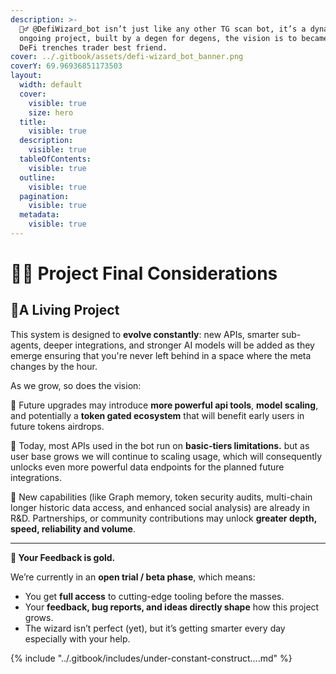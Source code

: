 ```yaml
---
description: >-
  🧙‍♂️ @DefiWizard_bot isn’t just like any other TG scan bot, it’s a dynamic
  ongoing project, built by a degen for degens, the vision is to became every
  DeFi trenches trader best friend.
cover: ../.gitbook/assets/defi-wizard_bot_banner.png
coverY: 69.96936851173503
layout:
  width: default
  cover:
    visible: true
    size: hero
  title:
    visible: true
  description:
    visible: true
  tableOfContents:
    visible: true
  outline:
    visible: true
  pagination:
    visible: true
  metadata:
    visible: true
---
```


# 🧙‍♂️ Project Final Considerations

## 🧬️A Living Project

This system is designed to **evolve constantly**: new APIs, smarter sub-agents, deeper integrations, and stronger AI models will be added as they emerge ensuring that you're never left behind in a space where the meta changes by the hour.

As we grow, so does the vision:&#x20;

💠 Future upgrades may introduce **more powerful api tools**, **model scaling**, and potentially a **token gated ecosystem** that will benefit early users in future tokens airdrops.&#x20;

💠 Today, most APIs used in the bot run on **basic-tiers limitations.** but as user base grows we will continue to scaling usage, which will consequently unlocks even more powerful data endpoints for the planned future integrations.&#x20;

💠 New capabilities (like Graph memory, token security audits, multi-chain longer historic data access, and enhanced social analysis) are already in R\&D. Partnerships, or community contributions may unlock **greater depth, speed, reliability and volume**.&#x20;

***

**🧪 Your Feedback is gold.**

We’re currently in an **open trial / beta phase**, which means:

* You get **full access** to cutting-edge tooling before the masses.
* Your **feedback, bug reports, and ideas directly shape** how this project grows.
* The wizard isn’t perfect (yet), but it’s getting smarter every day especially with your help.

{% include "../.gitbook/includes/under-constant-construct....md" %}

